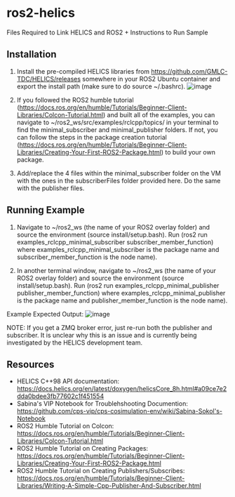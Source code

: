# ros2-helics
Files Required to Link HELICS and ROS2 + Instructions to Run Sample

## Installation

1. Install the pre-compiled HELICS libraries from https://github.com/GMLC-TDC/HELICS/releases somewhere in your ROS2 Ubuntu container and export the install path (make sure to do source ~/.bashrc).
   ![image](https://github.com/fizzyforever101/ros2-helics/assets/67799193/5987e384-8382-4bb0-abb0-43c26d3a63f1)

2. If you followed the ROS2 humble tutorial (https://docs.ros.org/en/humble/Tutorials/Beginner-Client-Libraries/Colcon-Tutorial.html) and built all of the examples, you can navigate to ~/ros2_ws/src/examples/rclcpp/topics/ in your terminal to find the minimal_subscriber and minimal_publisher folders. If not, you can follow the steps in the package creation tutorial (https://docs.ros.org/en/humble/Tutorials/Beginner-Client-Libraries/Creating-Your-First-ROS2-Package.html) to build your own package.

3. Add/replace the 4 files within the minimal_subscriber folder on the VM with the ones in the subscriberFiles folder provided here. Do the same with the publisher files.

## Running Example

1. Navigate to ~/ros2_ws (the name of your ROS2 overlay folder) and source the environment (source install/setup.bash). Run (ros2 run examples_rclcpp_minimal_subscriber subscriber_member_function) where examples_rclcpp_minimal_subscriber is the package name and subscriber_member_function is the node name).

2. In another terminal window, navigate to ~/ros2_ws (the name of your ROS2 overlay folder) and source the environment (source install/setup.bash). Run (ros2 run examples_rclcpp_minimal_publisher publisher_member_function) where examples_rclcpp_minimal_publisher is the package name and publisher_member_function is the node name).

Example Expected Output:
![image](https://github.com/fizzyforever101/ros2-helics/assets/67799193/83eb99a9-4a9e-43b8-952e-4b9b03c707f4)

NOTE: If you get a ZMQ broker error, just re-run both the publisher and subscriber. It is unclear why this is an issue and is currently being investigated by the HELICS development team.

## Resources

- HELICS C++98 API documentation: https://docs.helics.org/en/latest/doxygen/helicsCore_8h.html#a09ce7e2dda0bdee3fb77602c1f451554
- Sabina's VIP Notebook for Troublehshooting Documention: https://github.com/cps-vip/cps-cosimulation-env/wiki/Sabina-Sokol's-Notebook
- ROS2 Humble Tutorial on Colcon: https://docs.ros.org/en/humble/Tutorials/Beginner-Client-Libraries/Colcon-Tutorial.html
- ROS2 Humble Tutorial on Creating Packages: https://docs.ros.org/en/humble/Tutorials/Beginner-Client-Libraries/Creating-Your-First-ROS2-Package.html
- ROS2 Humble Tutorial on Creating Publishers/Subscribes: https://docs.ros.org/en/humble/Tutorials/Beginner-Client-Libraries/Writing-A-Simple-Cpp-Publisher-And-Subscriber.html
